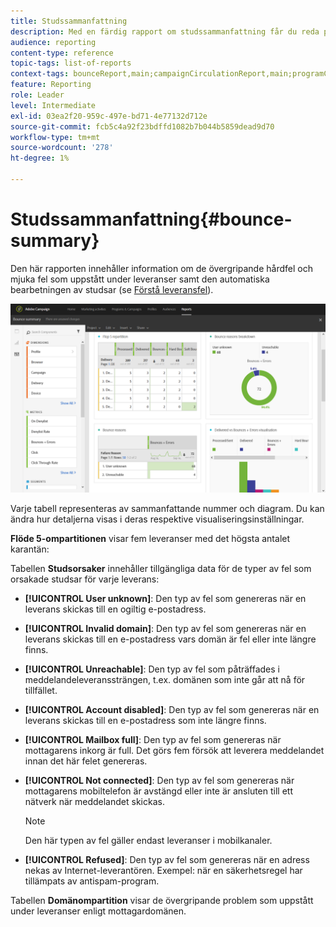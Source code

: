 ```yaml
---
title: Studssammanfattning
description: Med en färdig rapport om studssammanfattning får du reda på status för skickade kampanjer och vilka fel de har råkat ut för.
audience: reporting
content-type: reference
topic-tags: list-of-reports
context-tags: bounceReport,main;campaignCirculationReport,main;programCirculationReport,main
feature: Reporting
role: Leader
level: Intermediate
exl-id: 03ea2f20-959c-497e-bd71-4e77132d712e
source-git-commit: fcb5c4a92f23bdffd1082b7b044b5859dead9d70
workflow-type: tm+mt
source-wordcount: '278'
ht-degree: 1%

---
```


# Studssammanfattning{#bounce-summary}

Den här rapporten innehåller information om de övergripande hårdfel och mjuka fel som uppstått under leveranser samt den automatiska bearbetningen av studsar (se [Förstå leveransfel](../../sending/using/understanding-delivery-failures.md)).

![](assets/campaign_reports_bounces.png)

Varje tabell representeras av sammanfattande nummer och diagram. Du kan ändra hur detaljerna visas i deras respektive visualiseringsinställningar.

**Flöde 5-ompartitionen** visar fem leveranser med det högsta antalet karantän:

Tabellen **Studsorsaker** innehåller tillgängliga data för de typer av fel som orsakade studsar för varje leverans:

* **[!UICONTROL User unknown]**: Den typ av fel som genereras när en leverans skickas till en ogiltig e-postadress.
* **[!UICONTROL Invalid domain]**: Den typ av fel som genereras när en leverans skickas till en e-postadress vars domän är fel eller inte längre finns.
* **[!UICONTROL Unreachable]**: Den typ av fel som påträffades i meddelandeleveranssträngen, t.ex. domänen som inte går att nå för tillfället.
* **[!UICONTROL Account disabled]**: Den typ av fel som genereras när en leverans skickas till en e-postadress som inte längre finns.
* **[!UICONTROL Mailbox full]**: Den typ av fel som genereras när mottagarens inkorg är full. Det görs fem försök att leverera meddelandet innan det här felet genereras.
* **[!UICONTROL Not connected]**: Den typ av fel som genereras när mottagarens mobiltelefon är avstängd eller inte är ansluten till ett nätverk när meddelandet skickas.

  >[!NOTE]
  >
  >Den här typen av fel gäller endast leveranser i mobilkanaler.

* **[!UICONTROL Refused]**: Den typ av fel som genereras när en adress nekas av Internet-leverantören. Exempel: när en säkerhetsregel har tillämpats av antispam-program.

Tabellen **Domänompartition** visar de övergripande problem som uppstått under leveranser enligt mottagardomänen.
